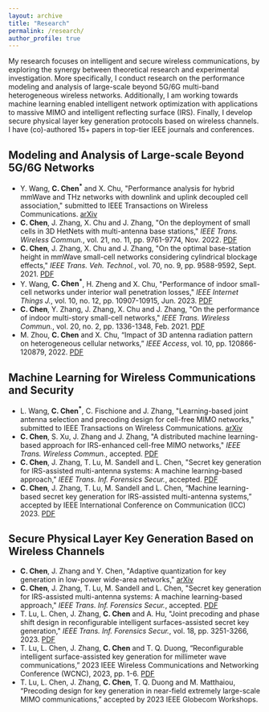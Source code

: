 ```yaml
---
layout: archive
title: "Research"
permalink: /research/
author_profile: true
---
```


My research focuses on intelligent and secure wireless communications, by exploring the synergy between theoretical research and experimental investigation. More specifically, I conduct research on the performance modeling and analysis of large-scale beyond 5G/6G multi-band heterogeneous wireless networks. Additionally, I am working towards machine learning enabled intelligent network optimization with applications to massive MIMO and intelligent reflecting surface (IRS). Finally, I develop secure physical layer key generation protocols based on wireless channels. I have (co)-authored 15+ papers in top-tier IEEE journals and conferences.

## Modeling and Analysis of Large-scale Beyond 5G/6G Networks
* Y. Wang, **C. Chen<sup>*</sup>** and X. Chu, "Performance analysis for hybrid mmWave and THz networks with downlink
and uplink decoupled cell association," submitted to IEEE Transactions on Wireless Communications. [arXiv](https://arxiv.org/abs/2308.05842)
* **C. Chen**, J. Zhang, X. Chu and J. Zhang, "On the deployment of small cells in 3D HetNets with multi-antenna
base stations," _IEEE Trans. Wireless Commun._, vol. 21, no. 11, pp. 9761-9774, Nov. 2022. [PDF](https://ieeexplore.ieee.org/document/9791134)
* **C. Chen**, J. Zhang, X. Chu and J. Zhang, "On the optimal base-station height in mmWave small-cell networks
considering cylindrical blockage effects," _IEEE Trans. Veh. Technol._, vol. 70, no. 9, pp. 9588-9592, Sept. 2021. [PDF](https://ieeexplore.ieee.org/document/9492764)
* Y. Wang, **C. Chen<sup>*</sup>**, H. Zheng and X. Chu, "Performance of indoor small-cell networks under interior wall
penetration losses," _IEEE Internet Things J._, vol. 10, no. 12, pp. 10907-10915, Jun. 2023. [PDF](https://ieeexplore.ieee.org/document/10035292)
* **C. Chen**, Y. Zhang, J. Zhang, X. Chu and J. Zhang, "On the performance of indoor multi-story small-cell
networks," _IEEE Trans. Wireless Commun._, vol. 20, no. 2, pp. 1336-1348, Feb. 2021. [PDF](https://ieeexplore.ieee.org/document/9242275)
* M. Zhou, **C. Chen** and X. Chu, “Impact of 3D antenna radiation pattern on heterogeneous cellular networks,”
_IEEE Access_, vol. 10, pp. 120866-120879, 2022. [PDF](https://ieeexplore.ieee.org/document/9954398)


## Machine Learning for Wireless Communications and Security
* L. Wang, **C. Chen<sup>*</sup>**, C. Fischione and J. Zhang, "Learning-based joint antenna selection and precoding design for cell-free MIMO networks," submitted to IEEE Transactions on Wireless Communications. [arXiv](https://arxiv.org/abs/2404.08607)
* **C. Chen**, S. Xu, J. Zhang and J. Zhang, "A distributed machine learning-based approach for IRS-enhanced
cell-free MIMO networks," _IEEE Trans. Wireless Commun._, accepted. [PDF](https://ieeexplore.ieee.org/document/10296835)
* **C. Chen**, J. Zhang, T. Lu, M. Sandell and L. Chen, "Secret key generation for IRS-assisted multi-antenna
systems: A machine learning-based approach," _IEEE Trans. Inf. Forensics Secur._, accepted. [PDF]([https://arxiv.org/abs/2305.00043](https://ieeexplore.ieee.org/document/10315046))
* **C. Chen**, J. Zhang, T. Lu, M. Sandell and L. Chen, “Machine learning-based secret key generation for IRS-assisted
multi-antenna systems,” accepted by IEEE International Conference on Communication (ICC) 2023. [PDF]([https://arxiv.org/abs/2301.08179](https://ieeexplore.ieee.org/document/10279041))

## Secure Physical Layer Key Generation Based on Wireless Channels
* **C. Chen**, J. Zhang and Y. Chen, "Adaptive quantization for key generation in low-power wide-area networks," [arXiv](https://arxiv.org/abs/2310.07853)
* **C. Chen**, J. Zhang, T. Lu, M. Sandell and L. Chen, "Secret key generation for IRS-assisted multi-antenna
systems: A machine learning-based approach," _IEEE Trans. Inf. Forensics Secur._, accepted. [PDF](https://ieeexplore.ieee.org/document/10315046)
* T. Lu, L. Chen, J. Zhang, **C. Chen** and A. Hu, "Joint precoding and phase shift design in reconfigurable
intelligent surfaces-assisted secret key generation," _IEEE Trans. Inf. Forensics Secur._, vol. 18, pp. 3251-3266, 2023. [PDF](https://ieeexplore.ieee.org/document/10106070)
* T. Lu, L. Chen, J. Zhang, **C. Chen** and T. Q. Duong, “Reconfigurable intelligent surface-assisted key generation
for millimeter wave communications,” 2023 IEEE Wireless Communications and Networking Conference
(WCNC), 2023, pp. 1-6. [PDF](https://ieeexplore.ieee.org/abstract/document/10119128)
* T. Lu, L. Chen, J. Zhang, **C. Chen**, T. Q. Duong and M. Matthaiou, “Precoding design for key generation in
near-field extremely large-scale MIMO communications,” accepted by 2023 IEEE Globecom Workshops.
